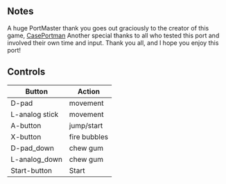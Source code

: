 ## Notes

A huge PortMaster thank you goes out graciously to the creator of this game, [CasePortman](https://casePortman.itch.io) 
Another special thanks to all who tested this port and involved their own time and input. Thank you all, and I hope you enjoy this port! 

## Controls

| Button | Action |
|--|--| 
|D-pad|movement|
|L-analog stick|movement|
|A-button|jump/start|
|X-button|fire bubbles|
|D-pad_down|chew gum|
|L-analog_down|chew gum|
|Start-button|Start|


